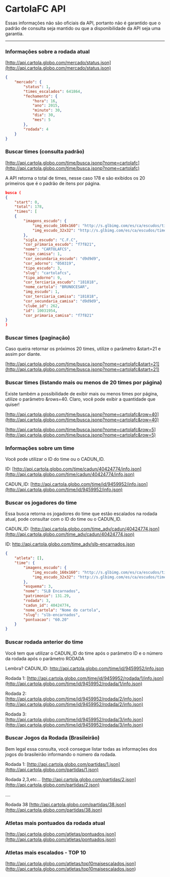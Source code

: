 # CartolaFC API

Essas informações não são oficiais da API, portanto não é garantido que o padrão de consulta seja mantido ou que a disponibilidade da API seja uma garantia.
***

### Informações sobre a rodada atual

[http://api.cartola.globo.com/mercado/status.json](http://api.cartola.globo.com/mercado/status.json)

```json
{
	"mercado": {
		"status": 1,
		"times_escalados": 641864,
		"fechamento": {
			"hora": 16,
			"ano": 2015,
			"minuto": 30,
			"dia": 30,
			"mes": 5
		},
		"rodada": 4
	}
}
```

### Buscar times (consulta padrão)

[http://api.cartola.globo.com/time/busca.jsonp?nome=cartolafc](http://api.cartola.globo.com/time/busca.jsonp?nome=cartolafc)

A API retorna o total de times, nesse caso 178 e são exibidos os 20 primeiros que é o padrão de itens por página.

```json
busca (
{
	"start": 0,
	"total": 178,
	"times": [
	{
		"imagens_escudo": {
			"img_escudo_160x160": "http://s.glbimg.com/es/ca/escudos/times/9e/95/escudo_160x160_time_10031954.png",
			"img_escudo_32x32": "http://s.glbimg.com/es/ca/escudos/times/9e/95/escudo_32x32_time_10031954.png"
		},
		"sigla_escudo": "C.F.C",
		"cor_primaria_escudo": "f7f821",
		"nome": "CARTOLAFCS",
		"tipo_camisa": 1,
		"cor_secundaria_escudo": "d9d9d9",
		"cor_adorno": "050319",
		"tipo_escudo": 3,
		"slug": "cartolafcs",
		"tipo_adorno": 9,
		"cor_terciaria_escudo": "181818",
		"nome_cartola": "BRUNOCESAR",
		"img_escudo": 1,
		"cor_terciaria_camisa": "181818",
		"cor_secundaria_camisa": "d9d9d9",
		"clube_id": 262,
		"id": 10031954,
		"cor_primaria_camisa": "f7f821"
}
)
```


### Buscar times (paginação)

Caso queira retornar os próximos 20 times, utilize o parâmetro &start=21 e assim por diante.

[http://api.cartola.globo.com/time/busca.jsonp?nome=cartolafc&start=21](http://api.cartola.globo.com/time/busca.jsonp?nome=cartolafc&start=21)


### Buscar times (listando mais ou menos de 20 times por página)

Existe também a possibilidade de exibir mais ou menos times por página, utilize o parâmetro &rows=40. Claro, você pode exibir a quantidade que quiser!

[http://api.cartola.globo.com/time/busca.jsonp?nome=cartolafc&row=40](http://api.cartola.globo.com/time/busca.jsonp?nome=cartolafc&row=40)

[http://api.cartola.globo.com/time/busca.jsonp?nome=cartolafc&row=5](http://api.cartola.globo.com/time/busca.jsonp?nome=cartolafc&row=5)


### Informações sobre um time

Você pode utilizar o ID do time ou o CADUN_ID.

ID: 
[http://api.cartola.globo.com/time/cadun/40424774/info.json](http://api.cartola.globo.com/time/cadun/40424774/info.json)

CADUN_ID: 
[http://api.cartola.globo.com/time/id/9459952/info.json](http://api.cartola.globo.com/time/id/9459952/info.json)

### Buscar os jogadores do time

Essa busca retorna os jogadores do time que estão escalados na rodada atual, pode consultar com o ID do time ou o CADUN_ID.

CADUN_ID:
[http://api.cartola.globo.com/time_adv/cadun/40424774.json](http://api.cartola.globo.com/time_adv/cadun/40424774.json)

ID:
http://api.cartola.globo.com/time_adv/slb-encarnados.json

```json
{
	"atleta": [],
	"time": {
		"imagens_escudo": {
			"img_escudo_160x160": "http://s.glbimg.com/es/ca/escudos/times/23/b7/escudo_160x160_time_9459952.png",
			"img_escudo_32x32": "http://s.glbimg.com/es/ca/escudos/times/23/b7/escudo_32x32_time_9459952.png"
		},
		"esquema": 3,
		"nome": "SLB Encarnados",
		"patrimonio": 131.29,
		"rodada": 3,
		"cadun_id": 40424774,
		"nome_cartola": "Nome do cartola",
		"slug": "slb-encarnados",
		"pontuacao": "60.20"
	}
}
```

### Buscar rodada anterior do time

Você tem que utilizar o CADUN_ID do time após o parâmetro ID e o número da rodada após o parâmetro RODADA

Lembra?
CADUN_ID: http://api.cartola.globo.com/time/id/9459952/info.json

Rodada 1:
[http://api.cartola.globo.com/time/id/9459952/rodada/1/info.json](http://api.cartola.globo.com/time/id/9459952/rodada/1/info.json)

Rodada 2:
[http://api.cartola.globo.com/time/id/9459952/rodada/2/info.json](http://api.cartola.globo.com/time/id/9459952/rodada/2/info.json)

Rodada 3:
[http://api.cartola.globo.com/time/id/9459952/rodada/3/info.json](http://api.cartola.globo.com/time/id/9459952/rodada/3/info.json)

### Buscar Jogos da Rodada (Brasileirão)

Bem legal essa consulta, você consegue listar todas as informações dos jogos do brasileirão informando o número da rodada.

Rodada 1:
[http://api.cartola.globo.com/partidas/1.json](http://api.cartola.globo.com/partidas/1.json)

Rodada 2,3,etc...
[http://api.cartola.globo.com/partidas/2.json](http://api.cartola.globo.com/partidas/2.json)

....

Rodada 38
[http://api.cartola.globo.com/partidas/38.json](http://api.cartola.globo.com/partidas/38.json)


### Atletas mais pontuados da rodada atual
[http://api.cartola.globo.com/atletas/pontuados.json](http://api.cartola.globo.com/atletas/pontuados.json)

### Atletas mais escalados - TOP 10
[http://api.cartola.globo.com/atletas/top10maisescalados.json] (http://api.cartola.globo.com/atletas/top10maisescalados.json)